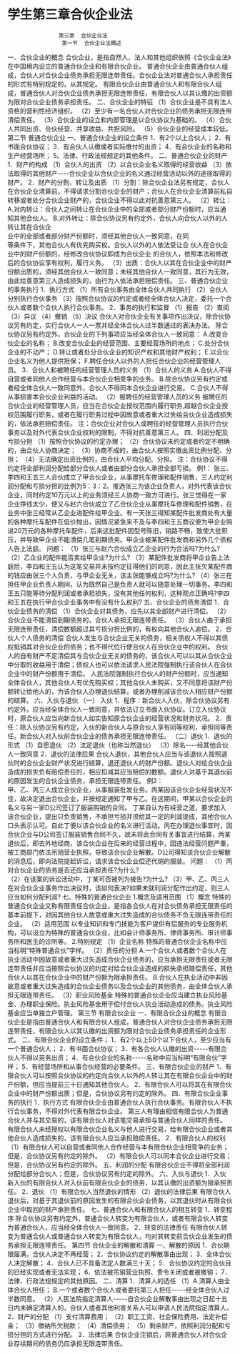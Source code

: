 # 学生第三章合伙企业法

                    第三章  合伙企业法                      第一节  合伙企业法概述 一、合伙企业的概念合伙企业，是指自然人、法人和其他组织依照《合伙企业法》在中国境内设立的普通合伙企业和有限合伙企业。普通合伙企业由普通合伙人组成，合伙人对合伙企业债务承担无限连带责任。合伙企业法对普通合伙人承担责任的形式有特别规定的，从其规定。    有限合伙企业由普通合伙人和有限合伙人组成，普通合伙人对合伙企业债务承担无限连带责任，有限合伙人以其认缴的出资额为限对合伙企业债务承担责任。二、合伙企业的特征（1）合伙企业是不具有法人资格的营利性经济组织。（2）至少有一名合伙人对合伙企业的债务承担无限连带清偿责任。（3）合伙企业的设立和内部管理是以合伙协议为基础的。（4）合伙人共同出资、合伙经营、共享收益、共担风险。（5）合伙企业的经营成本较低。                     第二节  普通合伙企业一、普通合伙企业的设立条件1．有2个以上合伙人；2．有书面合伙协议；3．有合伙人认缴或者实际缴付的出资；4．有合伙企业的名称和生产经营场所；5。法律、行政法规规定的其他条件。二、普通合伙企业的财产1．财产的构成（1）合伙人的出资（2）以合伙企业名义取得的经营收益（3）依法取得的其他财产----合伙企业以合伙企业的名义通过经营活动以外的途径取得的财产。2．财产的分割、转让及出质（1）分割：除合伙企业法另有规定，合伙人在合伙企业清算前，不得请求分割合伙企业的财产；合伙人在合伙企业清算前私自转移或者处分合伙企业财产的，合伙企业不得以此对抗善意第三人。（2）转让：A.对内转让：合伙人之间转让在合伙企业中的全部或者部分财产份额时，应当通                  知其他合伙人。B.对外转让：除合伙协议另有约定外，合伙人向合伙人以外的人转让其在合伙企               业中的全部或者部分财产份额时，须经其他合伙人一致同意，在同                等条件下，其他合伙人有优先购买权。合伙人以外的人依法受让合            伙人在合伙企业中的财产份额的，经修改合伙协议即成为合伙企业            的合伙人，依照本法和修改后的合伙协议享有权利，履行义务。（3）出质：合伙人以其在合伙企业中的财产份额出质的，须经其他合伙人一致同意；未经其他合伙人一致同意，其行为无效，由此给善意第三人造成损失的，由行为人依法承担赔偿责任。三、普通合伙企业的事务执行1．执行方式（1）所有合伙事务由全体合伙人共同执行（2）合伙人分别执行合伙事务（3）按照合伙协议的约定或者经全体合伙人决定，委托一个合伙人或者数个合伙人执行合伙事务。2．事务的执行和监督（1）报告（2）查阅（3）异议（4）撤销（5）决议合伙人对合伙企业有关事项作出决议，除合伙协议另有约定，实行合伙人一人一票并经全体合伙人过半数通过的表决办法。除合伙协议另有约定外，合伙企业的下列事项应当经全体合伙人一致同意：A.改变合伙企业的名称；B.改变合伙企业的经营范围、主要经营场所的地点；C.处分合伙企业的不动产；D.转让或者处分合伙企业的知识产权和其他财产权利；E.以合伙企业名义为他人提供担保；F.聘任合伙人以外的人担任合伙企业的经营管理人员。3．合伙人和被聘任的经营管理人员的义务（1）合伙人的义务A.合伙人不得自营或者同他人合作经营与本合伙企业相竞争的业务。B.除合伙协议另有约定或者经全体合伙人一致同意外，合伙人不得同本合伙企业进行交易。C.合伙人不得从事损害本合伙企业利益的活动。（2）被聘任的经营管理人员的义务被聘任的合伙企业的经营管理人员，应当在合伙企业授权范围内履行职务,超越合伙企业授权范围履行职务，或者在履行职务过程中因故意或者重大过失给合伙企业造成损失的，依法承担赔偿责任。注：合伙企业对合伙人或聘任的经营管理人员执行合伙事务以及对外代表合伙企业权利的限制，不得对抗善意第三人。四、利润分配及亏损分担（1）按照合伙协议的约定办理；（2）合伙协议未约定或者约定不明确的，由合伙人协商决定；（3）协商不成的，由合伙人按照实缴出资比例分配、分担；（4）无法确定出资比例的，由合伙人平均分配、分担。注：合伙协议不得约定将全部利润分配给部分合伙人或者由部分合伙人承担全部亏损。例1：张三、李四和王五三人合伙成立了甲合伙企业，从事摩托车修理和配件销售，三人约定利润分配和亏损分担的比例为5：3：2。推选张三为该企业负责人，对外代表该合伙企业，同时约定10万元以上的业务须经三人协商一致方可进行。张三觉得在一家企业挣钱太少，便又与赵六合伙成立了乙合伙企业从事摩托车修理和配件销售，在业务中张三经常从乙企业进配件给甲企业。有一天张三得知某配件批发商处有大量的各种摩托车配件在低价抛出，因情况紧急来不及与李四和王五商议便为甲企业购进20万元的各种摩托车配件，后来这批配件因型号陈旧，销路不畅，致使大批积压，并导致甲企业不能清偿几笔到期债务。甲企业被某配件批发商和另外几个债权人告上法庭。问题：（1）张三与赵六合伙成立乙企业的行为合法吗?为什么?（2）乙企业的配件能否卖给甲企业?为什么?（3）某配件批发商将甲企业告上法庭后，李四和王五认为这笔交易并未按约定征得他们的同意，因此主张欠某配件商的钱应由张三个人负责，与甲企业无关，该主张能够成立吗?为什么?（4）张三在担任甲企业负责人期间，认为既然自己是负责人就可以随意处理一切事务。李四和王五只能等待分配利润或者承担损失，没有其他任何权利，这种观点正确吗?李四和王五在执行甲合伙企业事务中有没有什么权利?五、合伙企业的债务清偿1．合伙企业债务的清偿（1）合伙企业对其债务，应先以其全部财产进行清偿。（2）合伙企业不能清偿到期债务的，合伙人承担无限连带责任。（3）合伙人由于承担无限连带责任，清偿数额超过其亏损分担比例的，有权向其他合伙人追偿。2．合伙人个人债务的清偿合伙人发生与合伙企业无关的债务，相关债权人不得以其债权抵销其对合伙企业的债务；也不得代位行使合伙人在合伙企业中的权利。合伙人的自有财产不足清偿其与合伙企业无关的债务的，该合伙人可以以其从合伙企业中分取的收益用于清偿；债权人也可以依法请求人民法院强制执行该合伙人在合伙企业中的财产份额用于清偿。人民法院强制执行合伙人的财产份额时，应当通知全体合伙人，其他合伙人有优先购买权；其他合伙人未购买，又不同意将该财产份额转让给他人的，为该合伙人办理退伙结算，或者办理削减该合伙人相应财产份额的结算。六、入伙与退伙（一） 入伙1．程序：新合伙人入伙，除合伙协议另有约定外，应当经全体合伙人一致同意，并依法订立书面入伙协议。订立入伙协议时，原合伙人应当向新合伙人如实告知原合伙企业的经营状况和财务状况。2．责任：除入伙协议另有约定，入伙的新合伙人与原合伙人享有同等权利，承担同等责任。新合伙人对入伙前合伙企业的债务承担无限连带责任。（二）退伙1．退伙的形式（1）自愿退伙（2）法定退伙（也称当然退伙）（3）除名----经其他合伙人一致同意2．退伙的法律后果合伙人退伙，其他合伙人应当与该退伙人按照退伙时的合伙企业财产状况进行结算，退还退伙人的财产份额。退伙人对给合伙企业造成的损失负有赔偿责任的，相应扣减其应当赔偿的数额。退伙人对基于其退伙前的原因发生的合伙企业债务，承担无限连带责任。例2：   甲、乙、丙三人成立合伙企业，从事服装批发业务。丙某因该合伙企业经营状况不佳，故决定退出合伙企业，并按规定通知了甲与乙。在这期间，甲某以合伙企业的名义与另一家D公司签订了服装购销的合同。    丁某自认为有经营之道，要求加入该合伙企业，提出只负责销售，不承担亏损并须给其一定的利润提成，其他合伙人口头表示认可。自此丁便以该合伙企业的名义进行活动。丙在办理退伙事宜时，因合伙企业与D公司签订服装销售合同不久，故未将此合同有关事宜进行结算，丙某退伙后，即去外地经商，该合伙企业在后来的经营过程中，因违法经营问题严重，被工商部门依法吊销营业执照，导致该合伙企业解散。D公司得知该合伙企业解散的消息后，即向法院提起诉讼，请求该合伙企业偿还代销的服装。问题：（1）丙对合伙企业的债务是否还应当承担责任?为什么?    （2）在该案的诉讼活动中，丁某可否被列为被告?为什么?（3）甲、乙、丙三人在对合伙企业事务作出决议时，该如何表决?如果未就利润分配作出约定，则三人应当如何分配利润?七、特殊的普通合伙企业1.概念及适用范围（1）概念特殊的普通合伙企业又称有限责任合伙企业，是指各合伙人在对合伙债务承担无限责任的基本前提下，对因其他合伙人故意或重大过失造成的合伙债务不负无限连带责任的企业。（2）适用范围    以专业知识和专门技能为客户提供有偿服务的专业服务机构，可以设立为特殊的普通合伙企业，比如会计师事务所、律师事务所、审计师事务所和医生的诊所等。2.特别规定（1）企业名称特殊的普通合伙企业名称中应当标明“特殊普通合伙”字样。（2）责任的分担A.一个合伙人或者数个合伙人在执业活动中因故意或者重大过失造成合伙企业债务的，应当承担无限责任或者无限连带责任并应当按照合伙协议的约定对给合伙企业造成的损失承担赔偿责任，其他合伙人以其在合伙企业中的财产份额为限承担责任。B.合伙人在执业活动中非因故意或者重大过失造成的合伙企业债务以及合伙企业的其他债务，由全体合伙人承担无限连带责任。（3）职业风险基金特殊的普通合伙企业应当建立执业风险基金、办理职业保险。执业风险基金用于偿付合伙人执业活动造成的债务。执业风险基金应当单独立户管理。                 第三节  有限合伙企业一、有限合伙企业的概念有限合伙企业是指由普通合伙人和有限合伙人组成，普通合伙人对合伙企业债务承担无限连带责任，有限合伙人以其认缴的出资额为限对合伙企业债务承担责任的企业形式。二、有限合伙企业的设立条件；1．有2个以上50个以下合伙人，至少应当有一个普通合伙人；2．有书面合伙协议；3．有各合伙人认缴的出资-----有限合伙人不得以劳务出资；4．有合伙企业的名称-----名称中应当标明“有限合伙”字样；5．有经营场所和从事合伙经营的必要条件。三、有限合伙企业的财产1．有限合伙人可以按照合伙协议的约定向合伙人以外的人转让其在有限合伙企业中的财产份额，但应当提前三十日通知其他合伙人。2．有限合伙人可以将其在有限合伙企业中的财产份额出质；但是，合伙协议另有约定的除外。四、有限合伙企业事务的执行1．执行方式有限合伙企业由普通合伙人执行合伙事务。有限合伙人不执行合伙事务，不得对外代表有限合伙企业。第三人有理由相信有限合伙人为普通合伙人并与其交易的，该有限合伙人对该笔交易承担与普通合伙人同样的责任。有限合伙人未经授权以有限合伙企业名义与他人进行交易，给有限合伙企业或者其他合伙人造成损失的，该有限合伙人应当承担赔偿责任。2．有限合伙人的权利（1）有限合伙人可以自营或者同他人合作经营与本有限合伙企业相竞争的业务；但是，合伙协议另有约定的除外。（2）有限合伙人可以同本合伙企业进行交易；但是，合伙协议另有约定的除外。五、利润的分配有限合伙企业不得将全部利润分配给部分合伙人；但是，合伙协议另有约定的除外。六、入伙与退伙1．入伙新入伙的有限合伙人对入伙前有限合伙企业的债务，以其认缴的出资额为限承担责任。2．退伙（1）有限合伙人当然退伙的情形（2）退伙的法律后果有限合伙人退伙后，对基于其退伙前的原因发生的有限合伙企业债务，以其退伙时从有限合伙企业中取回的财产承担责任。七、普通合伙人和有限合伙人的相互转变1．转变程序除合伙协议另有约定外，普通合伙人转变为有限合伙人，或者有限合伙人转变为普通合伙人，应当经全体合伙人一致同意。2．转变的法律责任有限合伙人转变为普通合伙人或普通合伙人转变为有限合伙人，均对其转变前合伙企业发生的债务承担无限连带责任。                     第四节  合伙企业的解散和清算一、解散的原因1．合伙期限届满，合伙人决定不再经营；2．合伙协议约定的解散事由出现；3．全体合伙人决定解散；4．合伙人已不具备法定人数满三十天；5．合伙协议约定的合伙目的已经实现或者无法实现；6．依法被吊销营业执照、责令关闭或者被撤销；7．法律、行政法规规定的其他原因。二、清算1．清算人的选任（1）A.清算人由全体合伙人担任；     B.一个或者数个合伙人或者委托第三人担任-----经全体合伙人过半数同意。（2）人民法院指定清算人-----自合伙企业解散事由出现之日起十五日内未确定清算人的，合伙人或者其他利害关系人可以申请人民法院指定清算人。2．财产的分配（1）支付清算费用；（2）职工工资、社会保险费用、法定补偿金；（3）缴纳所欠税款；（4）清偿债务；（5）剩余财产，依照利润分配和亏损分担的方式进行分配。3．法律后果    合伙企业注销后，原普通合伙人对合伙企业存续期间的债务仍应承担无限连带责任。


